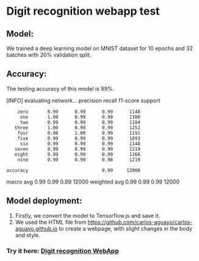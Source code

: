 # Digit recognition webapp test
## Model:
We trained a deep learning model on MNIST dataset for 10 epochs and 32 batches with 20% validation split.
## Accuracy:
The testing accuracy of this model is 99%.

[INFO] evaluating network...
              precision    recall  f1-score   support

        zero       0.99      0.99      0.99      1148
         one       1.00      0.99      0.99      1380
         two       0.99      0.99      0.99      1184
       three       1.00      0.99      0.99      1252
        four       0.98      1.00      0.99      1191
        five       0.99      0.99      0.99      1093
         six       0.99      0.99      0.99      1148
       seven       0.99      0.99      0.99      1219
       eight       0.99      0.99      0.99      1166
        nine       0.99      0.98      0.98      1219

    accuracy                           0.99     12000
   macro avg       0.99      0.99      0.99     12000
weighted avg       0.99      0.99      0.99     12000

## Model deployment:
1. Firstly, we convert the model to Tensorflow.js and save it.
2. We used the HTML file from https://github.com/carlos-aguayo/carlos-aguayo.github.io to create a webpage, with slight changes in the body and style.


### Try it here: [Digit recognition WebApp](https://msamir9.github.io/Digit_recognition_app/ "Digit recognition webapp")

